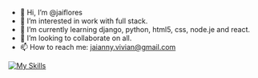 - 👋 Hi, I’m @jaiflores
- 👀 I’m interested in work with full stack.
- 🌱 I’m currently learning django, python, html5, css, node.je and react.
- 💞️ I’m looking to collaborate on all.
- 📫 How to reach me: jaianny.vivian@gmail.com

<!---
jaiflores/jaiflores is a ✨ special ✨ repository because its `README.md` (this file) appears on your GitHub profile.
You can click the Preview link to take a look at your changes.
--->


[![My Skills](https://skillicons.dev/icons?i=js,html,css,cs,django,dotnet,git,github,nodejs,py,react,sqlite,vscode,,codepen,discord)](https://skillicons.dev)
